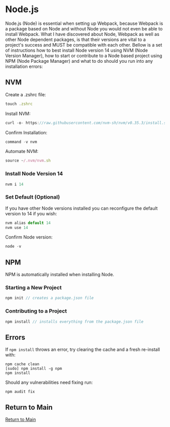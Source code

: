 # Node.js
Node.js (Node) is essential when setting up Webpack, because Webpack is a package based on Node and without Node you would not even be able to install Webpack. What I have discovered about Node, Webpack as well as other Node dependent packages, is that their versions are vital to a project's success and MUST be compatible with each other. Bellow is a set of instructions how to best install Node version 14 using NVM (Node Version Manager), how to start or contribute to a Node based project using NPM (Node Package Manager) and what to do should you run into any installation errors:

## NVM
Create a .zshrc file:
```js
touch .zshrc
```
Install NVM:
```js
curl -o- https://raw.githubusercontent.com/nvm-sh/nvm/v0.35.3/install.sh | bash
```
Confirm Installation:
```js
command -v nvm
```
Automate NVM:
```js
source ~/.nvm/nvm.sh
```

### Install Node Version 14
```js
nvm i 14
```

### Set Default (Optional)
If you have other Node versions installed you can reconfigure the default version to 14 if you wish:
```js
nvm alias default 14
nvm use 14
```
Confirm Node version:
```js
node -v
```

## NPM
NPM is automatically installed when installing Node.</br>
### Starting a New Project
```js
npm init // creates a package.json file
```

### Contributing to a Project
```js
npm install // installs everything from the package.json file
```

## Errors
If `npm install` throws an error, try clearing the cache and a fresh re-install with:
```
npm cache clean 
[sudo] npm install -g npm 
npm install
```
Should any vulnerabilities need fixing run:
```
npm audit fix
```

## Return to Main
[Return to Main](https://github.com/michihodges/webpack-basics)

